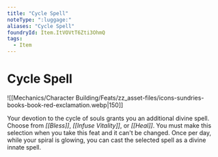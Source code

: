 ```yaml
---
title: "Cycle Spell"
noteType: ":luggage:"
aliases: "Cycle Spell"
foundryId: Item.ItVOVtT6Zti3OhmQ
tags:
  - Item
---
```


# Cycle Spell
![[Mechanics/Character Building/Feats/zz_asset-files/icons-sundries-books-book-red-exclamation.webp|150]]

Your devotion to the cycle of souls grants you an additional divine spell. Choose from _[[Bless]]_, _[[Infuse Vitality]]_, or _[[Heal]]_. You must make this selection when you take this feat and it can't be changed. Once per day, while your spiral is glowing, you can cast the selected spell as a divine innate spell.
